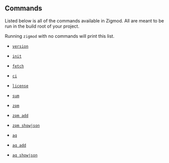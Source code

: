 ## Commands
Listed below is all of the commands available in Zigmod. All are meant to be run in the build root of your project.

Running `zigmod` with no commands will print this list.

- [`version`](version.md)
- [`init`](init.md)
- [`fetch`](fetch.md)
- [`ci`](ci.md)
- [`license`](license_.md)
- [`sum`](sum.md)

- [`zpm`](zpm.md)
- [`zpm add`](zpm_add.md)
- [`zpm showjson`](zpm_showjson.md)

- [`aq`](aq.md)
- [`aq add`](aq_add.md)
- [`aq showjson`](aq_showjson.md)
